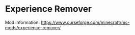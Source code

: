 # Experience Remover
Mod information: https://www.curseforge.com/minecraft/mc-mods/experience-remover/

